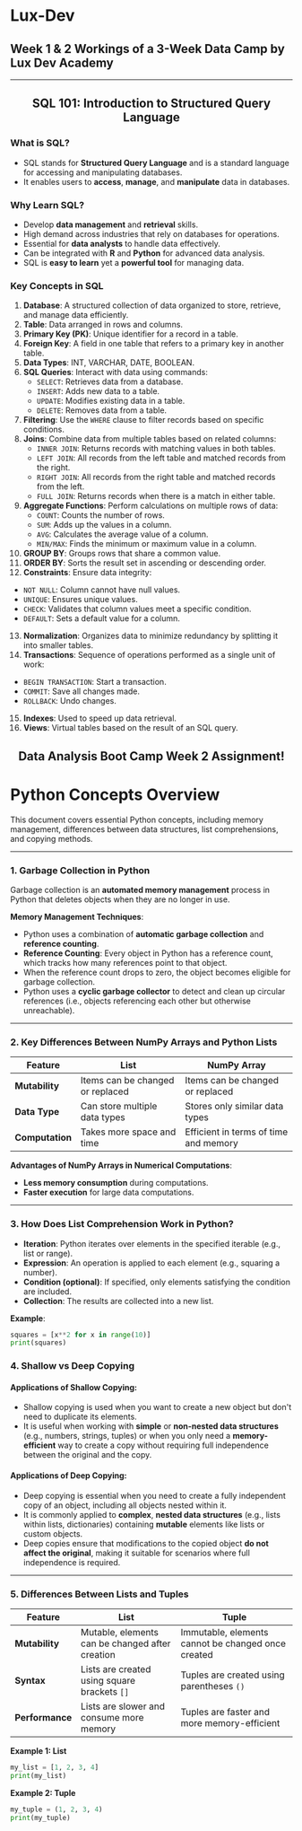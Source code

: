 # Lux-Dev

## Week 1 & 2 Workings of a 3-Week Data Camp by Lux Dev Academy

---

<h2 align="center"> SQL 101: Introduction to Structured Query Language </h2>

### What is SQL?

- SQL stands for **Structured Query Language** and is a standard language for accessing and manipulating databases.
- It enables users to **access**, **manage**, and **manipulate** data in databases.

### Why Learn SQL?

- Develop **data management** and **retrieval** skills.
- High demand across industries that rely on databases for operations.
- Essential for **data analysts** to handle data effectively.
- Can be integrated with **R** and **Python** for advanced data analysis.
- SQL is **easy to learn** yet a **powerful tool** for managing data.

### Key Concepts in SQL

1. **Database**: A structured collection of data organized to store, retrieve, and manage data efficiently.
2. **Table**: Data arranged in rows and columns.
3. **Primary Key (PK)**: Unique identifier for a record in a table.
4. **Foreign Key**: A field in one table that refers to a primary key in another table.
5. **Data Types**: INT, VARCHAR, DATE, BOOLEAN.
6. **SQL Queries**: Interact with data using commands:
   - `SELECT`: Retrieves data from a database.
   - `INSERT`: Adds new data to a table.
   - `UPDATE`: Modifies existing data in a table.
   - `DELETE`: Removes data from a table.
7. **Filtering**: Use the `WHERE` clause to filter records based on specific conditions.
8. **Joins**: Combine data from multiple tables based on related columns:
   - `INNER JOIN`: Returns records with matching values in both tables.
   - `LEFT JOIN`: All records from the left table and matched records from the right.
   - `RIGHT JOIN`: All records from the right table and matched records from the left.
   - `FULL JOIN`: Returns records when there is a match in either table.
9. **Aggregate Functions**: Perform calculations on multiple rows of data:
   - `COUNT`: Counts the number of rows.
   - `SUM`: Adds up the values in a column.
   - `AVG`: Calculates the average value of a column.
   - `MIN/MAX`: Finds the minimum or maximum value in a column.
10. **GROUP BY**: Groups rows that share a common value.
11. **ORDER BY**: Sorts the result set in ascending or descending order.
12. **Constraints**: Ensure data integrity:
   - `NOT NULL`: Column cannot have null values.
   - `UNIQUE`: Ensures unique values.
   - `CHECK`: Validates that column values meet a specific condition.
   - `DEFAULT`: Sets a default value for a column.
13. **Normalization**: Organizes data to minimize redundancy by splitting it into smaller tables.
14. **Transactions**: Sequence of operations performed as a single unit of work:
   - `BEGIN TRANSACTION`: Start a transaction.
   - `COMMIT`: Save all changes made.
   - `ROLLBACK`: Undo changes.
15. **Indexes**: Used to speed up data retrieval.
16. **Views**: Virtual tables based on the result of an SQL query.

<h2 align="center"> Data Analysis Boot Camp Week 2 Assignment! </h2>

# Python Concepts Overview

This document covers essential Python concepts, including memory management, differences between data structures, list comprehensions, and copying methods.

---

### 1. Garbage Collection in Python

Garbage collection is an **automated memory management** process in Python that deletes objects when they are no longer in use.

**Memory Management Techniques**:
- Python uses a combination of **automatic garbage collection** and **reference counting**.
- **Reference Counting**: Every object in Python has a reference count, which tracks how many references point to that object.
- When the reference count drops to zero, the object becomes eligible for garbage collection.
- Python uses a **cyclic garbage collector** to detect and clean up circular references (i.e., objects referencing each other but otherwise unreachable).

---

### 2. Key Differences Between NumPy Arrays and Python Lists

| **Feature**           | **List**                        | **NumPy Array**                          |
|-----------------------|---------------------------------|------------------------------------------|
| **Mutability**         | Items can be changed or replaced| Items can be changed or replaced         |
| **Data Type**          | Can store multiple data types   | Stores only similar data types           |
| **Computation**        | Takes more space and time       | Efficient in terms of time and memory    |

**Advantages of NumPy Arrays in Numerical Computations**:
- **Less memory consumption** during computations.
- **Faster execution** for large data computations.

---

### 3. How Does List Comprehension Work in Python?

- **Iteration**: Python iterates over elements in the specified iterable (e.g., list or range).
- **Expression**: An operation is applied to each element (e.g., squaring a number).
- **Condition (optional)**: If specified, only elements satisfying the condition are included.
- **Collection**: The results are collected into a new list.

**Example**:
```python
squares = [x**2 for x in range(10)]
print(squares)
```

### 4. Shallow vs Deep Copying

#### Applications of Shallow Copying:
- Shallow copying is used when you want to create a new object but don't need to duplicate its elements.
- It is useful when working with **simple** or **non-nested data structures** (e.g., numbers, strings, tuples) or when you only need a **memory-efficient** way to create a copy without requiring full independence between the original and the copy.

#### Applications of Deep Copying:
- Deep copying is essential when you need to create a fully independent copy of an object, including all objects nested within it.
- It is commonly applied to **complex**, **nested data structures** (e.g., lists within lists, dictionaries) containing **mutable** elements like lists or custom objects.
- Deep copies ensure that modifications to the copied object **do not affect the original**, making it suitable for scenarios where full independence is required.

---

### 5. Differences Between Lists and Tuples

| **Feature**     | **List**                                        | **Tuple**                                      |
|-----------------|-------------------------------------------------|------------------------------------------------|
| **Mutability**  | Mutable, elements can be changed after creation | Immutable, elements cannot be changed once created |
| **Syntax**      | Lists are created using square brackets `[]`    | Tuples are created using parentheses `()`      |
| **Performance** | Lists are slower and consume more memory        | Tuples are faster and more memory-efficient    |

**Example 1: List**  
```python
my_list = [1, 2, 3, 4]
print(my_list)
```

**Example 2: Tuple**
```Python
my_tuple = (1, 2, 3, 4)
print(my_tuple)
```


